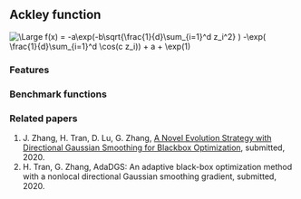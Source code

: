 ## Ackley function

<img src="https://latex.codecogs.com/svg.latex?\Large&space;f(x) = -a\exp(-b\sqrt{\frac{1}{d}\sum_{i=1}^d z_i^2} ) -\exp( \frac{1}{d}\sum_{i=1}^d \cos(c z_i)) + a + \exp(1)" title="\Large f(x) = -a\exp(-b\sqrt{\frac{1}{d}\sum_{i=1}^d z_i^2} ) -\exp( \frac{1}{d}\sum_{i=1}^d \cos(c z_i)) + a + \exp(1)" />

### Features


### Benchmark functions 



### Related papers 

1. J. Zhang, H. Tran, D. Lu, G. Zhang, [A Novel Evolution Strategy with Directional Gaussian Smoothing for Blackbox Optimization](https://arxiv.org/pdf/2002.03001.pdf), submitted, 2020. 
2. H. Tran, G. Zhang, AdaDGS: An adaptive black-box optimization method with a nonlocal directional Gaussian smoothing gradient, submitted, 2020.
